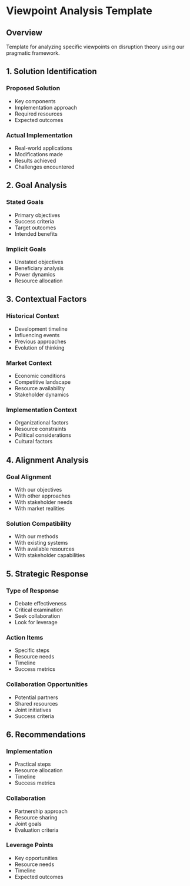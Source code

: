 # Viewpoint Analysis Template

## Overview
Template for analyzing specific viewpoints on disruption theory using our pragmatic framework.

## 1. Solution Identification

### Proposed Solution
- Key components
- Implementation approach
- Required resources
- Expected outcomes

### Actual Implementation
- Real-world applications
- Modifications made
- Results achieved
- Challenges encountered

## 2. Goal Analysis

### Stated Goals
- Primary objectives
- Success criteria
- Target outcomes
- Intended benefits

### Implicit Goals
- Unstated objectives
- Beneficiary analysis
- Power dynamics
- Resource allocation

## 3. Contextual Factors

### Historical Context
- Development timeline
- Influencing events
- Previous approaches
- Evolution of thinking

### Market Context
- Economic conditions
- Competitive landscape
- Resource availability
- Stakeholder dynamics

### Implementation Context
- Organizational factors
- Resource constraints
- Political considerations
- Cultural factors

## 4. Alignment Analysis

### Goal Alignment
- With our objectives
- With other approaches
- With stakeholder needs
- With market realities

### Solution Compatibility
- With our methods
- With existing systems
- With available resources
- With stakeholder capabilities

## 5. Strategic Response

### Type of Response
- Debate effectiveness
- Critical examination
- Seek collaboration
- Look for leverage

### Action Items
- Specific steps
- Resource needs
- Timeline
- Success metrics

### Collaboration Opportunities
- Potential partners
- Shared resources
- Joint initiatives
- Success criteria

## 6. Recommendations

### Implementation
- Practical steps
- Resource allocation
- Timeline
- Success metrics

### Collaboration
- Partnership approach
- Resource sharing
- Joint goals
- Evaluation criteria

### Leverage Points
- Key opportunities
- Resource needs
- Timeline
- Expected outcomes 